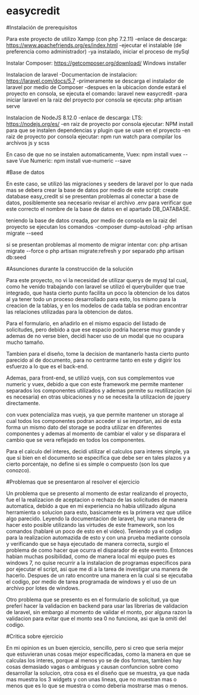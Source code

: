 # easycredit

#Instalación de prerequisitos

Para este proyecto de utilizo Xampp (con php 7.2.11) 
	-enlace de descarga: https://www.apachefriends.org/es/index.html
	-ejecutar el instalable (de preferencia como administrador)
	-ya instalado, iniciar el proceso de mySql

Instalar Composer: https://getcomposer.org/download/
	Windows installer

Instalacion de laravel
	-Documentacion de instalacion: https://laravel.com/docs/5.7
	-primeramente se descarga el instalador de laravel por medio de Composer
	-despues en la ubicacion donde estará el proyecto en consola, se ejecuta el comando: laravel new easycredit
	-para iniciar laravel en la raiz del proyecto por consola se ejecuta: php artisan serve

Instalacion de NodeJS 8.12.0
	-enlace de descarga: LTS: https://nodejs.org/es/
	-en raiz de proyecto por consola ejecutar: NPM install
		para que se instalen dependencias y plugin que se usan en el proyecto
	-en raiz de proyecto por consola ejecutar: npm run watch
		para compilar los archivos js y scss

En caso de que no se instalen automaticamente,
	Vuex: npm install vuex --save
	Vue Numeric: npm install vue-numeric --save

#Base de datos

En este caso, se utilizó las migraciones y seeders de laravel
por lo que nada mas se debera crear la base de datos por medio de este script:
	create database easy_credit
si se presentan problemas al conectar a base de datos, posiblemente sea necesario
revisar el archivo .env para verificar que este correcto el nombre de la base de datos
en el apartado DB_DATABASE.

teniendo la base de datos creada, por medio de consola en la raiz del proyecto
se ejecutan los comandos
	-composer dump-autoload
	-php artisan migrate --seed

si se presentan problemas al momento de migrar intentar con: php artisan migrate --force o php artisan migrate:refresh y por separado php artisan db:seed

#Asunciones durante la construcción de la solución

Para este proyecto, no vi la necesidad de utilizar querys de mysql tal cual, como he venido trabajando con laravel se utilizó el querybuilder que trae integrado, que hasta cierto punto facilita un poco la obtencion de los datos al ya tener todo un proceso desarrollado para esto, los mismo para la creacion de la tablas, y en los modelos de cada tabla se podran encontrar las relaciones utilizadas para la obtencion de datos.

Para el formulario, en añadirlo en el mismo espacio del listado de solicitudes, pero debido a que ese espacio podria hacerse muy grande y ademas de no verse bien, decidi hacer uso de un modal que no ocupara mucho tamaño.

Tambien para el diseño, tome la decision de mantanerlo hasta cierto punto parecido al de documento, para no centrarme tanto en este y digirir los esfuerzo a lo que es el back-end.

Ademas, para front-end, se utilizó vuejs, con sus complementos vue numeric y vuex, debido a que con este framework me permite mantener separados los componentes utilizados y ademas permite su reutilizacion (si es necesaria) en otras ubicaciones y no se necesita la utilizacion de jquery directamente.

con vuex potencializa mas vuejs, ya que permite mantener un storage al cual todos los componentes podran acceder si se importan, asi de esta forma un mismo dato del storage se podra utilizar en diferentes componentes y ademas al momento de cambiar el valor y se disparara el cambio que se vera reflejado en todos los componentes.

Para el calculo del interes, decidi utilizar el calculos para interes simple, ya que si bien en el documento se especifica que debe ser en tales plazos y a cierto porcentaje, no define si es simple o compuesto (son los que conozco).

#Problemas que se presentaron al resolver el ejercicio

Un problema que se presento al momento de estar realizando el proyecto, fue el la realizacion de aceptacion o rechazo de las solicitudes de manera automatica, debido a que en mi experiencia no habia utilizado alguna herramienta o solucion para esto, basicamente es la primera vez que utilice algo parecido.
Leyendo la documentacion de laravel, hay una manera de hacer esto posible utilizando las virtudes de este framework, son los comandos (hablaré un poco de esto en el video).
Teniendo ya el codigo para la realizacion automazida de esto y con una prueba mediante consola y verificando que se haya ejecutado de manera correcta, surgio el problema de como hacer que ocurra el disparador de este evento.
Entonces habian muchas posibilidad, como de manera local mi equipo pues es windows 7, no quise recurrir a la instalacion de programas especificos para por ejecutar el script, asi que me di a la tarea de investigar una manera de hacerlo.
Despues de un rato encontre una manera en la cual si se ejecutaba el codigo, por medio de tarea programada de windows y el uso de un archivo por lotes de windows.

Otro problema que se presento es en el formulario de solicitud, ya que preferí hacer la validacion en backend para usar las librerias de validacion de laravel, sin embargo al momento de validar el monto, por alguna razon la validacion para evitar que el monto sea 0 no funciona, asi que la omiti del codigo.

#Critica sobre ejercicio

En mi opinion es un buen ejercicio, sencillo, pero si creo que seria mejor que estuvieran unas cosas mejor especificadas, como la manera en que se calculas los interes, porque al menos yo se de dos formas, tambien hay cosas demasiado vagas o ambiguas y causan confuncion sobre como desarrollar la solucion, otra cosa es el diseño que se muestra, ya que nada mas muestra los 3 widgets y con unas lineas, que no muestran mas o menos que es lo que se muestra o como deberia mostrarse mas o menos.